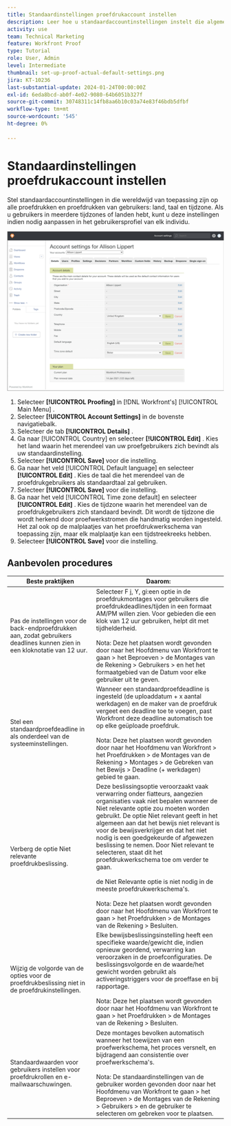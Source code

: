 ```yaml
---
title: Standaardinstellingen proefdrukaccount instellen
description: Leer hoe u standaardaccountinstellingen instelt die algemeen gelden voor alle proefdrukken en proefdrukken van gebruikers.
activity: use
team: Technical Marketing
feature: Workfront Proof
type: Tutorial
role: User, Admin
level: Intermediate
thumbnail: set-up-proof-actual-default-settings.png
jira: KT-10236
last-substantial-update: 2024-01-24T00:00:00Z
exl-id: 6eda8bcd-ab0f-4e02-9080-64b6051b327f
source-git-commit: 30748311c14fb8aa6b10c03a74e83f46bdb5dfbf
workflow-type: tm+mt
source-wordcount: '545'
ht-degree: 0%

---
```


# Standaardinstellingen proefdrukaccount instellen

Stel standaardaccountinstellingen in die wereldwijd van toepassing zijn op alle proefdrukken en proefdrukken van gebruikers: land, taal en tijdzone. Als u gebruikers in meerdere tijdzones of landen hebt, kunt u deze instellingen indien nodig aanpassen in het gebruikersprofiel van elk individu.

![ venster van de montages van de Rekening voor het proef ](assets/proof-system-setups-default-account-settings.png)

1. Selecteer **[!UICONTROL Proofing]** in [!DNL Workfront's] [!UICONTROL Main Menu] .
1. Selecteer **[!UICONTROL Account Settings]** in de bovenste navigatiebalk.
1. Selecteer de tab **[!UICONTROL Details]** .
1. Ga naar [!UICONTROL Country] en selecteer **[!UICONTROL Edit]** . Kies het land waarin het merendeel van uw proefgebruikers zich bevindt als uw standaardinstelling.
1. Selecteer **[!UICONTROL Save]** voor die instelling.
1. Ga naar het veld [!UICONTROL Default language] en selecteer **[!UICONTROL Edit]** . Kies de taal die het merendeel van de proefdrukgebruikers als standaardtaal zal gebruiken.
1. Selecteer **[!UICONTROL Save]** voor die instelling.
1. Ga naar het veld [!UICONTROL Time zone default] en selecteer **[!UICONTROL Edit]** . Kies de tijdzone waarin het merendeel van de proefdrukgebruikers zich standaard bevindt. Dit wordt de tijdzone die wordt herkend door proefwerkstromen die handmatig worden ingesteld. Het zal ook op de malplaatjes van het proefdrukwerkschema van toepassing zijn, maar elk malplaatje kan een tijdstreekreeks hebben.
1. Selecteer **[!UICONTROL Save]** voor die instelling.

## Aanbevolen procedures


| Beste praktijken | Daarom: |
|---|---|
| Pas de instellingen voor de back-endproefdrukken aan, zodat gebruikers deadlines kunnen zien in een kloknotatie van 12 uur. | Selecteer F j, Y, gi:een optie in de proefdrukmontages voor gebruikers die proefdrukdeadlines/tijden in een formaat AM/PM willen zien. Voor gebieden die een klok van 12 uur gebruiken, helpt dit met tijdhelderheid. <br> <br> Nota: Deze het plaatsen wordt gevonden door naar het Hoofdmenu van Workfront te gaan > het Beproeven > de Montages van de Rekening > Gebruikers > en het het formaatgebied van de Datum voor elke gebruiker uit te geven. |
| Stel een standaardproefdeadline in als onderdeel van de systeeminstellingen. | Wanneer een standaardproefdeadline is ingesteld (de uploaddatum + x aantal werkdagen) en de maker van de proefdruk vergeet een deadline toe te voegen, past Workfront deze deadline automatisch toe op elke geüploade proefdruk. <br> <br> Nota: Deze het plaatsen wordt gevonden door naar het Hoofdmenu van Workfront > het Proefdrukken > de Montages van de Rekening > Montages > de Gebreken van het Bewijs > Deadline (+ werkdagen) gebied te gaan. |
| Verberg de optie Niet relevante proefdrukbeslissing. | Deze beslissingsoptie veroorzaakt vaak verwarring onder fiatteurs, aangezien organisaties vaak niet bepalen wanneer de Niet relevante optie zou moeten worden gebruikt. De optie Niet relevant geeft in het algemeen aan dat het bewijs niet relevant is voor de bewijsverkrijger en dat het niet nodig is een goedgekeurde of afgewezen beslissing te nemen. Door Niet relevant te selecteren, staat dit het proefdrukwerkschema toe om verder te gaan.<br> <br> de Niet Relevante optie is niet nodig in de meeste proefdrukwerkschema&#39;s.<br> <br> Nota: Deze het plaatsen wordt gevonden door naar het Hoofdmenu van Workfront te gaan > het Proefdrukken > de Montages van de Rekening > Besluiten. |
| Wijzig de volgorde van de opties voor de proefdrukbeslissing niet in de proefdrukinstellingen. | Elke bewijsbeslissingsinstelling heeft een specifieke waarde/gewicht die, indien opnieuw geordend, verwarring kan veroorzaken in de proefconfiguraties. De beslissingsvolgorde en de waarde/het gewicht worden gebruikt als activeringstriggers voor de proeffase en bij rapportage.<br> <br> Nota: Deze het plaatsen wordt gevonden door naar het Hoofdmenu van Workfront te gaan > het Proefdrukken > de Montages van de Rekening > Besluiten. |
| Standaardwaarden voor gebruikers instellen voor proefdrukrollen en e-mailwaarschuwingen. | Deze montages bevolken automatisch wanneer het toewijzen van een proefwerkschema, het proces versnelt, en bijdragend aan consistentie over proefwerkschema&#39;s.<br> <br> Nota: De standaardinstellingen van de gebruiker worden gevonden door naar het Hoofdmenu van Workfront te gaan > het Beproeven > de Montages van de Rekening > Gebruikers > en de gebruiker te selecteren om gebreken voor te plaatsen. |
